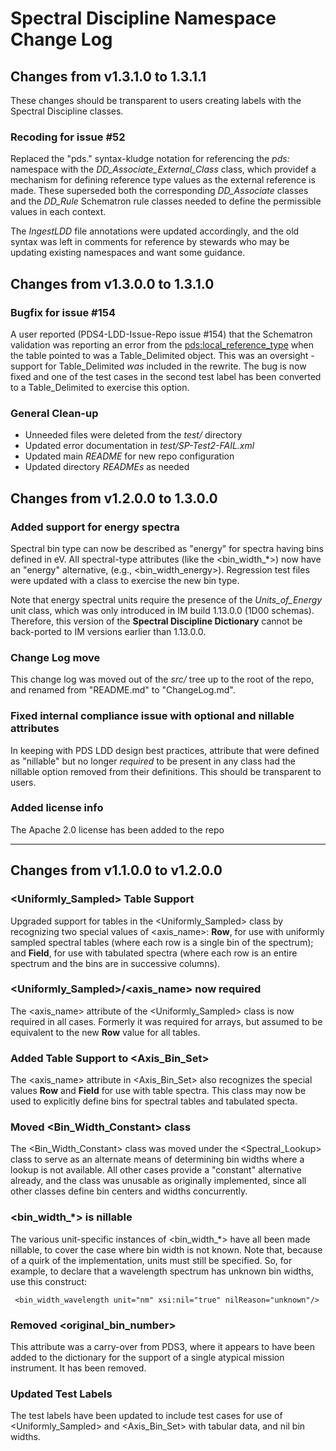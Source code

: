 # Spectral Discipline Namespace Change Log

## Changes from v1.3.1.0 to 1.3.1.1

These changes should be transparent to users creating labels with the Spectral Discipline
classes.

### Recoding for issue #52

Replaced the "pds." syntax-kludge notation for referencing the _pds:_ namespace with
the _DD_Associate_External_Class_ class, which providef a mechanism for defining 
reference type values as the external reference is made.  These superseded both the
corresponding _DD_Associate_ classes and the _DD_Rule_ Schematron rule classes 
needed to define the permissible values in each context.

The _IngestLDD_ file annotations were updated accordingly, and the old syntax was
left in comments for reference by stewards who may be updating existing namespaces
and want some guidance.

## Changes from v1.3.0.0 to 1.3.1.0

### Bugfix for issue #154

A user reported (PDS4-LDD-Issue-Repo issue #154) that the Schematron validation was 
reporting an error from the <pds:local_reference_type> when the table pointed to was
a Table_Delimited object. This was an oversight - support for Table_Delimited _was_ 
included in the rewrite. The bug is now fixed and one of the test cases in the
second test label has been converted to a Table_Delimited to exercise this option.

### General Clean-up

* Unneeded files were deleted from the _test/_ directory
* Updated error documentation in _test/SP-Test2-FAIL.xml_ 
* Updated main _README_ for new repo configuration
* Updated directory _READMEs_ as needed

## Changes from v1.2.0.0 to 1.3.0.0

### Added support for energy spectra

Spectral bin type can now be described as "energy" for spectra having bins defined in eV. 
All spectral-type attributes (like the <bin_width_\*>) now have an "energy" alternative,
(e.g., <bin_width_energy>).  Regression test files were updated with a class to exercise the new
bin type.

Note that energy spectral units require the presence of the *Units_of_Energy* unit class,
which was only introduced in IM build 1.13.0.0 (1D00 schemas). Therefore, this version of the
**Spectral Discipline Dictionary** cannot be back-ported to IM versions earlier than 1.13.0.0.

### Change Log move

This change log was moved out of the *src/* tree up to the root of the repo, and renamed from 
"README.md" to "ChangeLog.md".

### Fixed internal compliance issue with optional and nillable attributes

In keeping with PDS LDD design best practices, attribute that were defined as "nillable" but
no longer *required* to be present in any class had the nillable option removed from their 
definitions. This should be transparent to users.

### Added license info

The Apache 2.0 license has been added to the repo

---
## Changes from v1.1.0.0 to v1.2.0.0

### <Uniformly_Sampled> Table Support

Upgraded support for tables in the <Uniformly_Sampled> class by recognizing two special values 
of <axis_name>: **Row**, for use with uniformly sampled spectral tables (where each row is a 
single bin of the spectrum); and **Field**, for use with tabulated spectra (where each row is
an entire spectrum and the bins are in successive columns).

### <Uniformly_Sampled>/<axis_name> now required

The <axis_name> attribute of the <Uniformly_Sampled> class is now required in all cases. Formerly
it was required for arrays, but assumed to be equivalent to the new **Row** value for all tables.

### Added Table Support to <Axis_Bin_Set>

The <axis_name> attribute in <Axis_Bin_Set> also recognizes the special values **Row** and **Field**
for use with table spectra.  This class may now be used to explicitly define bins for spectral 
tables and tabulated specta.
### Moved <Bin_Width_Constant> class

The <Bin_Width_Constant> class was moved under the <Spectral_Lookup> class to serve as an alternate
means of determining bin widths where a lookup is not available.  All other cases provide a "constant"
alternative already, and the class was unusable as originally implemented, since all other classes
define bin centers and widths concurrently.

### <bin_width_*> is nillable

The various unit-specific instances of <bin_width_*> have all been made nillable, to cover the
case where bin width is not known. Note that, because of a quirk of the implementation, units
must still be specified.  So, for example, to declare that a wavelength spectrum has unknown
bin widths, use this construct:

     <bin_width_wavelength unit="nm" xsi:nil="true" nilReason="unknown"/>
     
### Removed <original_bin_number>

This attribute was a carry-over from PDS3, where it appears to have been added to the dictionary
for the support of a single atypical mission instrument.  It has been removed.

### Updated Test Labels

The test labels have been updated to include test cases for use of <Uniformly_Sampled> and 
<Axis_Bin_Set> with tabular data, and nil bin widths.
